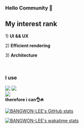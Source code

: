 ### Hello Community 👋

<p>
 <h2>My interest rank</h2>
<p>1) <strong>UI && UX</strong></p>
<p>2) <strong>Efficient rendering</strong></p>
<p>3) <strong>Architecture</strong></p>
</P>
<br/>

### I use  

<p>
  <img src="https://img.shields.io/badge/JavaScript-F7DF1E?style=for-the-badge&logo=JavaScript&logoColor=yellow" /> 
  <img src="https://img.shields.io/badge/TypeScript-3178C6?style=for-the-badge&logo=TypeScript&logoColor=white" /> 
<!--   <img src="https://img.shields.io/badge/dart-0175C2?style=for-the-badge&logo=dart&logoColor=white" />  -->
<br/>
   <img src="https://img.shields.io/badge/react-61DAFB?style=for-the-badge&logo=react&logoColor=white" /> 
<!--    <img src="https://img.shields.io/badge/flutter-02569B?style=for-the-badge&logo=flutter&logoColor=blue" /><br/> -->
 <br/>
  <strong> therefore i can👌🔥</strong>                     
</p>

[![BANGWON-LEE's GitHub stats](https://github-readme-stats.vercel.app/api?username=BANGWON-LEE)](https://github.com/anuraghazra/github-readme-stats)

[![BANGWON-LEE's wakatime stats](https://github-readme-stats.vercel.app/api/wakatime?username=wony0823)](https://github.com/anuraghazra/github-readme-stats)

<!--
**BANGWON-LEE/BANGWON-LEE** is a ✨ _special_ ✨ repository because its `README.md` (this file) appears on your GitHub profile.

Here are some ideas to get you started:

- 🔭 I’m currently working on ...
- 🌱 I’m currently learning ...
- 👯 I’m looking to collaborate on ...
- 🤔 I’m looking for help with ...
- 💬 Ask me about ...
- 📫 How to reach me: ...
- 😄 Pronouns: ...
- ⚡ Fun fact: ...
-->



